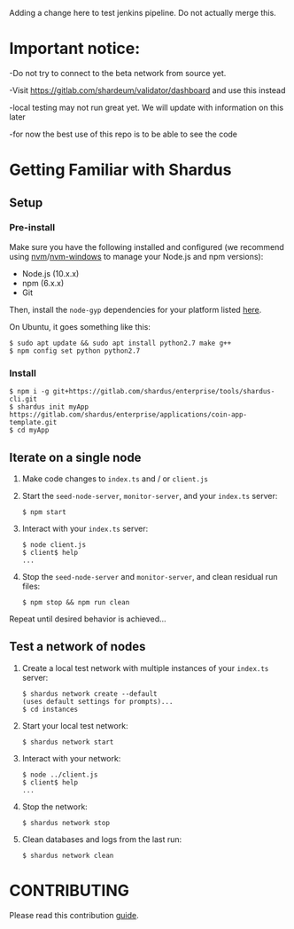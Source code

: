 Adding a change here to test jenkins pipeline. Do not actually merge this.

# Important notice:

-Do not try to connect to the beta network from source yet.

-Visit https://gitlab.com/shardeum/validator/dashboard and use this instead

-local testing may not run great yet. We will update with information on this later

-for now the best use of this repo is to be able to see the code

# Getting Familiar with Shardus

## Setup

### Pre-install

Make sure you have the following installed and configured (we recommend using [nvm](https://github.com/nvm-sh/nvm)/[nvm-windows](https://github.com/coreybutler/nvm-windows) to manage your Node.js and npm versions):

- Node.js (10.x.x)
- npm (6.x.x)
- Git

Then, install the `node-gyp` dependencies for your platform listed [here](https://www.npmjs.com/package/node-gyp#installation).

On Ubuntu, it goes something like this:

```
$ sudo apt update && sudo apt install python2.7 make g++
$ npm config set python python2.7
```

### Install

```
$ npm i -g git+https://gitlab.com/shardus/enterprise/tools/shardus-cli.git
$ shardus init myApp https://gitlab.com/shardus/enterprise/applications/coin-app-template.git
$ cd myApp
```

## Iterate on a single node

1. Make code changes to `index.ts` and / or `client.js`

2. Start the `seed-node-server`, `monitor-server`, and your `index.ts` server:

   ```
   $ npm start
   ```

3. Interact with your `index.ts` server:

   ```
   $ node client.js
   $ client$ help
   ...
   ```

4. Stop the `seed-node-server` and `monitor-server`, and clean residual run files:

   ```
   $ npm stop && npm run clean
   ```

Repeat until desired behavior is achieved...

## Test a network of nodes

1. Create a local test network with multiple instances of your `index.ts` server:

   ```
   $ shardus network create --default
   (uses default settings for prompts)...
   $ cd instances
   ```

2. Start your local test network:

   ```
   $ shardus network start
   ```

3. Interact with your network:

   ```
   $ node ../client.js
   $ client$ help
   ...
   ```

4. Stop the network:

   ```
   $ shardus network stop
   ```

5. Clean databases and logs from the last run:

   ```
   $ shardus network clean
   ```

# CONTRIBUTING

Please read this contribution [guide](./CONTRIBUTING.md).
